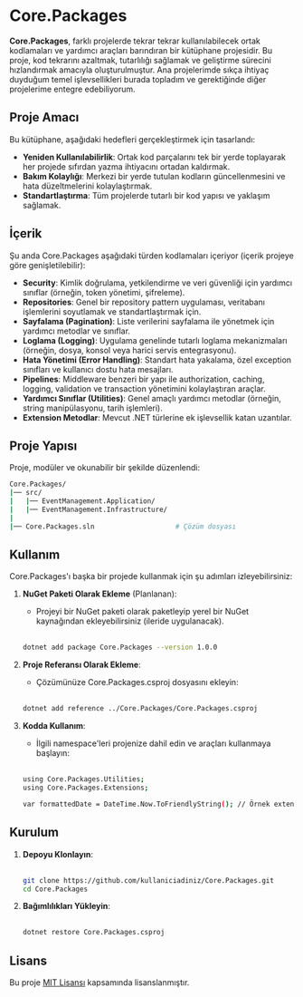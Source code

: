 # Core.Packages

**Core.Packages**, farklı projelerde tekrar tekrar kullanılabilecek ortak kodlamaları ve yardımcı araçları barındıran bir kütüphane projesidir. Bu proje, kod tekrarını azaltmak, tutarlılığı sağlamak ve geliştirme sürecini hızlandırmak amacıyla oluşturulmuştur. Ana projelerimde sıkça ihtiyaç duyduğum temel işlevsellikleri burada topladım ve gerektiğinde diğer projelerime entegre edebiliyorum.

## Proje Amacı

Bu kütüphane, aşağıdaki hedefleri gerçekleştirmek için tasarlandı:
- **Yeniden Kullanılabilirlik**: Ortak kod parçalarını tek bir yerde toplayarak her projede sıfırdan yazma ihtiyacını ortadan kaldırmak.
- **Bakım Kolaylığı**: Merkezi bir yerde tutulan kodların güncellenmesini ve hata düzeltmelerini kolaylaştırmak.
- **Standartlaştırma**: Tüm projelerde tutarlı bir kod yapısı ve yaklaşım sağlamak.

## İçerik

Şu anda Core.Packages aşağıdaki türden kodlamaları içeriyor (içerik projeye göre genişletilebilir):
- **Security**: Kimlik doğrulama, yetkilendirme ve veri güvenliği için yardımcı sınıflar (örneğin, token yönetimi, şifreleme).
- **Repositories**: Genel bir repository pattern uygulaması, veritabanı işlemlerini soyutlamak ve standartlaştırmak için.
- **Sayfalama (Pagination)**: Liste verilerini sayfalama ile yönetmek için yardımcı metodlar ve sınıflar.
- **Loglama (Logging)**: Uygulama genelinde tutarlı loglama mekanizmaları (örneğin, dosya, konsol veya harici servis entegrasyonu).
- **Hata Yönetimi (Error Handling)**: Standart hata yakalama, özel exception sınıfları ve kullanıcı dostu hata mesajları.
- **Pipelines**: Middleware benzeri bir yapı ile authorization, caching, logging, validation ve transaction yönetimini kolaylaştıran araçlar.
- **Yardımcı Sınıflar (Utilities)**: Genel amaçlı yardımcı metodlar (örneğin, string manipülasyonu, tarih işlemleri).
- **Extension Metodlar**: Mevcut .NET türlerine ek işlevsellik katan uzantılar.

## Proje Yapısı

Proje, modüler ve okunabilir bir şekilde düzenlendi:

```bash
Core.Packages/
|── src/
|   |── EventManagement.Application/       
|   |── EventManagement.Infrastructure/    
|
|── Core.Packages.sln                    # Çözüm dosyası
```

## Kullanım

Core.Packages'ı başka bir projede kullanmak için şu adımları izleyebilirsiniz:

1. **NuGet Paketi Olarak Ekleme** (Planlanan):
   - Projeyi bir NuGet paketi olarak paketleyip yerel bir NuGet kaynağından ekleyebilirsiniz (ileride uygulanacak).
   <br><br>
   ```bash
   dotnet add package Core.Packages --version 1.0.0
   ```
   
2. **Proje Referansı Olarak Ekleme**:
   - Çözümünüze Core.Packages.csproj dosyasını ekleyin:
   <br><br>
   ```bash
   dotnet add reference ../Core.Packages/Core.Packages.csproj
   ```

3. **Kodda Kullanım**:
   - İlgili namespace'leri projenize dahil edin ve araçları kullanmaya başlayın:
   <br><br>
   ```bash
   using Core.Packages.Utilities;
   using Core.Packages.Extensions;

   var formattedDate = DateTime.Now.ToFriendlyString(); // Örnek extension metod
   ```
   
## Kurulum

1. **Depoyu Klonlayın**:
   <br><br>
   ```bash
   git clone https://github.com/kullaniciadiniz/Core.Packages.git
   cd Core.Packages

3. **Bağımlılıkları Yükleyin**:
   <br><br>
   ```bash
   dotnet restore Core.Packages.csproj

## Lisans

Bu proje [MIT Lisansı](https://opensource.org/licenses/MIT) kapsamında lisanslanmıştır.
